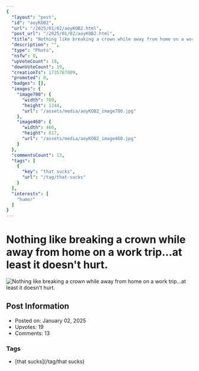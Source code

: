 ```yaml
---
{
  "layout": "post",
  "id": "aoyKOB2",
  "url": "/2025/01/02/aoyKOB2.html",
  "post_url": "/2025/01/02/aoyKOB2.html",
  "title": "Nothing like breaking a crown while away from home on a work trip...at least it doesn't hurt.",
  "description": "",
  "type": "Photo",
  "nsfw": 0,
  "upVoteCount": 19,
  "downVoteCount": 19,
  "creationTs": 1735787009,
  "promoted": 0,
  "badges": [],
  "images": {
    "image700": {
      "width": 700,
      "height": 1244,
      "url": "/assets/media/aoyKOB2_image700.jpg"
    },
    "image460": {
      "width": 460,
      "height": 817,
      "url": "/assets/media/aoyKOB2_image460.jpg"
    }
  },
  "commentsCount": 13,
  "tags": [
    {
      "key": "that sucks",
      "url": "/tag/that-sucks"
    }
  ],
  "interests": [
    "humor"
  ]
}
---
```


# Nothing like breaking a crown while away from home on a work trip...at least it doesn't hurt.

![Nothing like breaking a crown while away from home on a work trip...at least it doesn't hurt.](/assets/media/aoyKOB2_image700.jpg)

## Post Information

- Posted on: January 02, 2025
- Upvotes: 19
- Comments: 13

### Tags

- [that sucks](/tag/that sucks)
